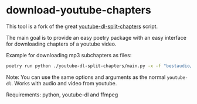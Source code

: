 # download-youtube-chapters

This tool is a fork of the great [youtube-dl-split-chapters](https://github.com/bjsi/youtube-dl-split-chapters) script.

The main goal is to provide an easy poetry package with an easy interface for downloading chapters of a youtube video.

Example for downloading mp3 subchapters as files:

```bash
poetry run python ./youtube-dl-split-chapters/main.py -x -f "bestaudio/best" --keep-fragments --audio-format mp3 https://www.youtube.com/watch?v=imtPF2b2Q4M
```

Note: You can use the same options and arguments as the normal `youtube-dl`. Works with audio and video from youtube.

Requirements: python, youtube-dl and ffmpeg
